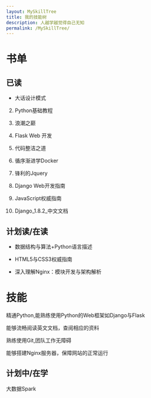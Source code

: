 ```yaml
---
layout: MySkillTree
title: 我的技能树
description: 人越学越觉得自己无知
permalink: /MySkillTree/
---
```


# 书单

## 已读

* 大话设计模式

2. Python基础教程 

3. 浪潮之巅

4. Flask Web 开发

6. 代码整洁之道

7. 循序渐进学Docker

8. 锋利的Jquery

9. Django Web开发指南

10. JavaScript权威指南

11. Django_1.8.2_中文文档



## 计划读/在读

* 数据结构与算法+Python语言描述

* HTML5与CSS3权威指南

* 深入理解Nginx：模块开发与架构解析


# 技能

精通Python,能熟练使用Python的Web框架如Django与Flask

能够流畅阅读英文文档，查阅相应的资料

熟练使用Git,团队工作无障碍



能够搭建Nginx服务器，保障网站的正常运行




## 计划中/在学

大数据Spark










